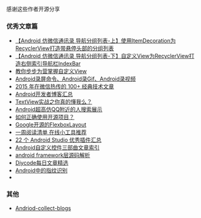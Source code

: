 
感谢这些作者开源分享
### 优秀文章篇

* [【Android 仿微信通讯录 导航分组列表-上】使用ItemDecoration为RecyclerView打造带悬停头部的分组列表](http://blog.csdn.net/zxt0601/article/details/52355199)
* [【Android 仿微信通讯录 导航分组列表-下】自定义View为RecyclerView打造右侧索引导航栏IndexBar](http://blog.csdn.net/zxt0601/article/details/52420706)
* [教你步步为营掌握自定义View](http://www.jianshu.com/p/d507e3514b65)
* [Android录屏命令、Android录Gif、Android录视频](http://blog.csdn.net/yanzhenjie1003/article/details/50962680)
* [2015 年在微信热传的 100+ 经典技术文章](https://github.com/jobbole/awesome-wechat-dev-posts-2015)
* [Android开发者博客汇总](https://github.com/CodingFish2015/Android-Developer-Blog-Rss)
* [TextView实战之你真的懂我么？](http://blog.csdn.net/sdkfjksf/article/details/51317204)
* [Android超高仿QQ附近的人搜索展示](http://blog.csdn.net/mr_immortalz/article/details/51319354)
* [如何正确使用开源项目？](http://mp.weixin.qq.com/s?__biz=MzA4NTQwNDcyMA==&mid=2650661623&idx=1&sn=ab28ac6587e8a5ef1241be7870851355#rd)
* [Google开源的FlexboxLayout](http://mp.weixin.qq.com/s?__biz=MzA4NTQwNDcyMA==&mid=2650661681&idx=1&sn=b151aba0c5fb702492f6bbd82211988d#rd)
* [一周阅读清单 在线小工具推荐](http://mafei.me/2016/05/15/%E4%B8%80%E5%91%A8%E9%98%85%E8%AF%BB%E6%B8%85%E5%8D%95-%E5%9C%A8%E7%BA%BF%E5%B0%8F%E5%B7%A5%E5%85%B7%E6%8E%A8%E8%8D%90/)
* [22 个 Android Studio 优秀插件汇总](http://www.devstore.cn/essay/essayInfo/6577.html)
* [Android自定义控件三部曲文章索引](http://blog.csdn.net/harvic880925/article/details/50995268)
* [android framework层源码解析](https://github.com/yipianfengye/androidSource)
* [Diycode每日文章精选](https://github.com/DiyCodes/code_news)
* [Android中的指纹识别](http://blog.csdn.net/wl9739/article/details/52444671)
* 
### 其他

* [Andriod-collect-blogs](https://github.com/ZQiang94/Andriod-collect-blogs)
